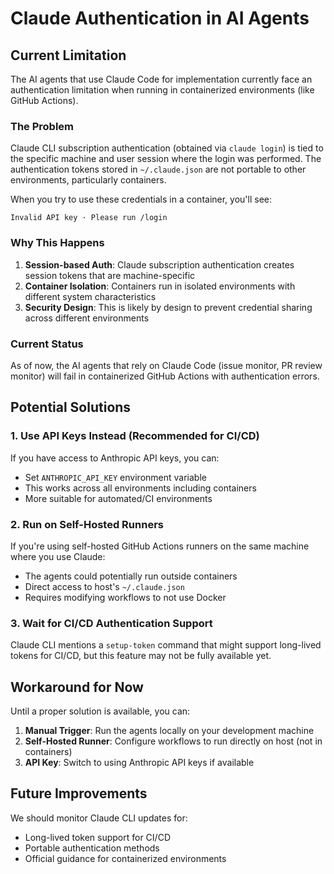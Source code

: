 # Claude Authentication in AI Agents

## Current Limitation

The AI agents that use Claude Code for implementation currently face an authentication limitation when running in containerized environments (like GitHub Actions).

### The Problem

Claude CLI subscription authentication (obtained via `claude login`) is tied to the specific machine and user session where the login was performed. The authentication tokens stored in `~/.claude.json` are not portable to other environments, particularly containers.

When you try to use these credentials in a container, you'll see:
```
Invalid API key · Please run /login
```

### Why This Happens

1. **Session-based Auth**: Claude subscription authentication creates session tokens that are machine-specific
2. **Container Isolation**: Containers run in isolated environments with different system characteristics
3. **Security Design**: This is likely by design to prevent credential sharing across different environments

### Current Status

As of now, the AI agents that rely on Claude Code (issue monitor, PR review monitor) will fail in containerized GitHub Actions with authentication errors.

## Potential Solutions

### 1. Use API Keys Instead (Recommended for CI/CD)

If you have access to Anthropic API keys, you can:
- Set `ANTHROPIC_API_KEY` environment variable
- This works across all environments including containers
- More suitable for automated/CI environments

### 2. Run on Self-Hosted Runners

If you're using self-hosted GitHub Actions runners on the same machine where you use Claude:
- The agents could potentially run outside containers
- Direct access to host's `~/.claude.json`
- Requires modifying workflows to not use Docker

### 3. Wait for CI/CD Authentication Support

Claude CLI mentions a `setup-token` command that might support long-lived tokens for CI/CD, but this feature may not be fully available yet.

## Workaround for Now

Until a proper solution is available, you can:

1. **Manual Trigger**: Run the agents locally on your development machine
2. **Self-Hosted Runner**: Configure workflows to run directly on host (not in containers)
3. **API Key**: Switch to using Anthropic API keys if available

## Future Improvements

We should monitor Claude CLI updates for:
- Long-lived token support for CI/CD
- Portable authentication methods
- Official guidance for containerized environments
